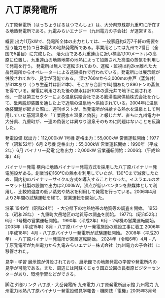 # 八丁原発電所

八丁原発電所（はっちょうばるはつでんしょ）は、大分県玖珠郡九重町に所在する地熱発電所である。九電みらいエナジー（九州電力の子会社）が運営する。

概要
出力11万kWで、発電所全体の出力としては、一般家庭約3万7千軒の需要を担う能力を持つ日本最大の地熱発電所である。事業用としては九州で2番目（全国で5番目）に完成した。
活火山である九重連山に近い標高1,100メートルの高原に位置し、九重連山の地熱地帯の地熱によって加熱された高温の蒸気を利用して発電を行う。
発電所は無人で運転されており、運転・監視は約2km離れた大岳発電所からオペレーターによる遠隔操作で行われている。発電所には展示館が併設されており、見学が可能である。
深さ760mから3,000mの井戸（蒸気井）が31本あり（うち生産井は計21本）、そこから合計で1時間あたり890トンの蒸気を得ている。発電に利用された後の熱水は計10本の還元井で地下に戻される他、一部は第三セクターによる温泉供給会社である筋湯温泉供給株式会社を介して、砒素脱却装置を通した上で近隣の温泉地へ供給されている。2004年に温泉偽装問題が起きた際に、週刊ポストが、当発電所が供給する熱水を温泉として利用していた筋湯温泉を「工業廃水を温泉と偽装」と報じたが、直ちに九州電力や大分県、九重町が、一連の偽装とは異なり温泉そのものに問題はないことを反論した。

発電設備
総出力：112,000kW
1号機
定格出力：55,000kW
営業運転開始：1977年（昭和52年）6月
2号機
定格出力：55,000kW
営業運転開始：1990年（平成2年）6月
バイナリー発電
定格出力：2,000kW
営業運転開始：2006年（平成18年）4月

バイナリー発電
構内に地熱バイナリー発電方式を採用した八丁原バイナリー発電施設がある。創業当初160℃の熱水を利用していたが、130℃まで減衰したため、国内初のバイナリーサイクル方式を導入することとなった。イスラエルのオーマット社製の設備で出力は2,000kW。沸点が低いペンタンを熱媒体として利用し、比較的温度の低い蒸気や熱水を利用して発電を行っている。2006年4月より2年間の試験運転を経て、営業運転を開始した。

沿革
1949年（昭和24年） - 大分県下の地熱地帯の地質等の調査を開始。
1953年（昭和28年） - 九重町大岳地区の地質等の調査を開始。
1977年（昭和52年）6月 - 1号機の営業運転開始。
1990年（平成2年）6月 - 2号機の営業運転開始。
2003年（平成15年）8月 - 八丁原バイナリー発電施設の建設工事に着工
2006年（平成18年）4月 - 八丁原バイナリー発電所が試験運転開始。
2008年（平成20年） - 八丁原バイナリー発電所が営業運転開始。
2024年（令和6年）4月 - 八丁原発電所が九州電力から九電みらいエナジー株式会社（九州電力の子会社）に移管された。

見学・学習
展示館が併設されており、展示館での地熱発電の学習や発電所内の見学が可能である。また、周辺には阿蘇くじゅう国立公園の長者原ビジターセンターがあり、環境学習などができる。

脚注
外部リンク
八丁原・大岳発電所 九州電力
八丁原発電所展示館 九州電力
九州電力地熱八丁原バイナリー発電設備見学報告 - 機関誌「電機」2005年3月号